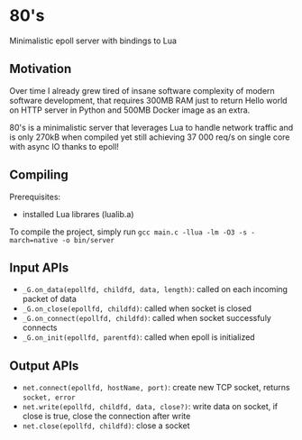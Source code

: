 # 80's

Minimalistic epoll server with bindings to Lua

## Motivation

Over time I already grew tired of insane software complexity of modern software development, that requires 300MB RAM just to return Hello world on HTTP server in Python and 500MB Docker image as an extra.

80's is a minimalistic server that leverages Lua to handle network traffic and is only 270kB when compiled yet still achieving 37 000 req/s on single core with async IO thanks to epoll!

## Compiling

Prerequisites:
- installed Lua librares (lualib.a)

To compile the project, simply run `gcc main.c -llua -lm -O3 -s -march=native -o bin/server`

## Input APIs
- `_G.on_data(epollfd, childfd, data, length)`: called on each incoming packet of data
- `_G.on_close(epollfd, childfd)`: called when socket is closed
- `_G.on_connect(epollfd, childfd)`: called when socket successfuly connects
- `_G.on_init(epollfd, parentfd)`: called when epoll is initialized

## Output APIs
- `net.connect(epollfd, hostName, port)`: create new TCP socket, returns `socket, error`
- `net.write(epollfd, childfd, data, close?)`: write data on socket, if close is true, close the connection after write
- `net.close(epollfd, childfd)`: close a socket